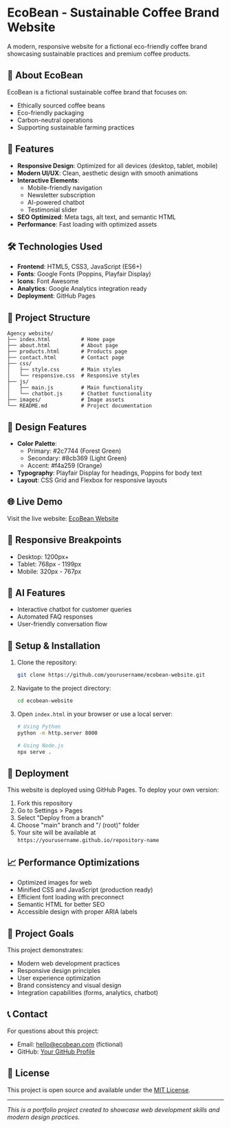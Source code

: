 # EcoBean - Sustainable Coffee Brand Website

A modern, responsive website for a fictional eco-friendly coffee brand showcasing sustainable practices and premium coffee products.

## 🌱 About EcoBean

EcoBean is a fictional sustainable coffee brand that focuses on:
- Ethically sourced coffee beans
- Eco-friendly packaging
- Carbon-neutral operations
- Supporting sustainable farming practices

## 🚀 Features

- **Responsive Design**: Optimized for all devices (desktop, tablet, mobile)
- **Modern UI/UX**: Clean, aesthetic design with smooth animations
- **Interactive Elements**: 
  - Mobile-friendly navigation
  - Newsletter subscription
  - AI-powered chatbot
  - Testimonial slider
- **SEO Optimized**: Meta tags, alt text, and semantic HTML
- **Performance**: Fast loading with optimized assets

## 🛠️ Technologies Used

- **Frontend**: HTML5, CSS3, JavaScript (ES6+)
- **Fonts**: Google Fonts (Poppins, Playfair Display)
- **Icons**: Font Awesome
- **Analytics**: Google Analytics integration ready
- **Deployment**: GitHub Pages

## 📁 Project Structure

```
Agency website/
├── index.html          # Home page
├── about.html          # About page
├── products.html       # Products page
├── contact.html        # Contact page
├── css/
│   ├── style.css       # Main styles
│   └── responsive.css  # Responsive styles
├── js/
│   ├── main.js         # Main functionality
│   └── chatbot.js      # Chatbot functionality
├── images/             # Image assets
└── README.md           # Project documentation
```

## 🎨 Design Features

- **Color Palette**: 
  - Primary: #2c7744 (Forest Green)
  - Secondary: #8cb369 (Light Green)
  - Accent: #f4a259 (Orange)
- **Typography**: Playfair Display for headings, Poppins for body text
- **Layout**: CSS Grid and Flexbox for responsive layouts

## 🌐 Live Demo

Visit the live website: [EcoBean Website](https://yourusername.github.io/ecobean-website)

## 📱 Responsive Breakpoints

- Desktop: 1200px+
- Tablet: 768px - 1199px
- Mobile: 320px - 767px

## 🤖 AI Features

- Interactive chatbot for customer queries
- Automated FAQ responses
- User-friendly conversation flow

## 🔧 Setup & Installation

1. Clone the repository:
   ```bash
   git clone https://github.com/yourusername/ecobean-website.git
   ```

2. Navigate to the project directory:
   ```bash
   cd ecobean-website
   ```

3. Open `index.html` in your browser or use a local server:
   ```bash
   # Using Python
   python -m http.server 8000
   
   # Using Node.js
   npx serve .
   ```

## 🚀 Deployment

This website is deployed using GitHub Pages. To deploy your own version:

1. Fork this repository
2. Go to Settings > Pages
3. Select "Deploy from a branch"
4. Choose "main" branch and "/ (root)" folder
5. Your site will be available at `https://yourusername.github.io/repository-name`

## 📈 Performance Optimizations

- Optimized images for web
- Minified CSS and JavaScript (production ready)
- Efficient font loading with preconnect
- Semantic HTML for better SEO
- Accessible design with proper ARIA labels

## 🎯 Project Goals

This project demonstrates:
- Modern web development practices
- Responsive design principles
- User experience optimization
- Brand consistency and visual design
- Integration capabilities (forms, analytics, chatbot)

## 📞 Contact

For questions about this project:
- Email: hello@ecobean.com (fictional)
- GitHub: [Your GitHub Profile](https://github.com/yourusername)

## 📄 License

This project is open source and available under the [MIT License](LICENSE).

---

*This is a portfolio project created to showcase web development skills and modern design practices.*